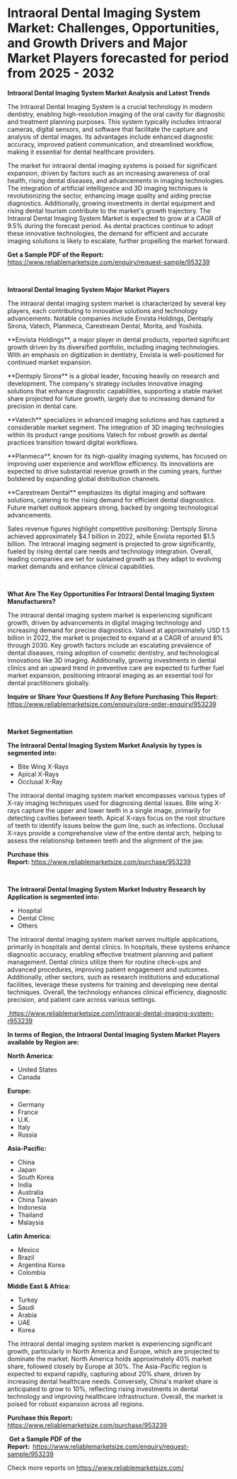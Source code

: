 <p><h1>Intraoral Dental Imaging System Market: Challenges, Opportunities, and Growth Drivers and Major Market Players forecasted for period from 2025 - 2032</h1></p><p><strong>Intraoral Dental Imaging System Market Analysis and Latest Trends</strong></p>
<p><p>The Intraoral Dental Imaging System is a crucial technology in modern dentistry, enabling high-resolution imaging of the oral cavity for diagnostic and treatment planning purposes. This system typically includes intraoral cameras, digital sensors, and software that facilitate the capture and analysis of dental images. Its advantages include enhanced diagnostic accuracy, improved patient communication, and streamlined workflow, making it essential for dental healthcare providers.</p><p>The market for intraoral dental imaging systems is poised for significant expansion, driven by factors such as an increasing awareness of oral health, rising dental diseases, and advancements in imaging technologies. The integration of artificial intelligence and 3D imaging techniques is revolutionizing the sector, enhancing image quality and aiding precise diagnostics. Additionally, growing investments in dental equipment and rising dental tourism contribute to the market's growth trajectory. The Intraoral Dental Imaging System Market is expected to grow at a CAGR of 9.5% during the forecast period. As dental practices continue to adopt these innovative technologies, the demand for efficient and accurate imaging solutions is likely to escalate, further propelling the market forward.</p></p>
<p><strong>Get a Sample PDF of the Report:&nbsp;</strong> <a href="https://www.reliablemarketsize.com/enquiry/request-sample/953239?utm_campaign=3053&utm_medium=2&utm_source=Github&utm_content=ia&utm_term=04032025&utm_id=intraoral-dental-imaging-system">https://www.reliablemarketsize.com/enquiry/request-sample/953239</a></p>
<p>&nbsp;</p>
<p><strong>Intraoral Dental Imaging System Major Market Players</strong></p>
<p><p>The intraoral dental imaging system market is characterized by several key players, each contributing to innovative solutions and technology advancements. Notable companies include Envista Holdings, Dentsply Sirona, Vatech, Planmeca, Carestream Dental, Morita, and Yoshida.</p><p>**Envista Holdings**, a major player in dental products, reported significant growth driven by its diversified portfolio, including imaging technologies. With an emphasis on digitization in dentistry, Envista is well-positioned for continued market expansion.</p><p>**Dentsply Sirona** is a global leader, focusing heavily on research and development. The company's strategy includes innovative imaging solutions that enhance diagnostic capabilities, supporting a stable market share projected for future growth, largely due to increasing demand for precision in dental care.</p><p>**Vatech** specializes in advanced imaging solutions and has captured a considerable market segment. The integration of 3D imaging technologies within its product range positions Vatech for robust growth as dental practices transition toward digital workflows.</p><p>**Planmeca**, known for its high-quality imaging systems, has focused on improving user experience and workflow efficiency. Its innovations are expected to drive substantial revenue growth in the coming years, further bolstered by expanding global distribution channels.</p><p>**Carestream Dental** emphasizes its digital imaging and software solutions, catering to the rising demand for efficient dental diagnostics. Future market outlook appears strong, backed by ongoing technological advancements.</p><p>Sales revenue figures highlight competitive positioning: Dentsply Sirona achieved approximately $4.1 billion in 2022, while Envista reported $1.5 billion. The intraoral imaging segment is projected to grow significantly, fueled by rising dental care needs and technology integration. Overall, leading companies are set for sustained growth as they adapt to evolving market demands and enhance clinical capabilities.</p></p>
<p>&nbsp;</p>
<p><strong>What Are The Key Opportunities For Intraoral Dental Imaging System Manufacturers?</strong></p>
<p><p>The intraoral dental imaging system market is experiencing significant growth, driven by advancements in digital imaging technology and increasing demand for precise diagnostics. Valued at approximately USD 1.5 billion in 2022, the market is projected to expand at a CAGR of around 8% through 2030. Key growth factors include an escalating prevalence of dental diseases, rising adoption of cosmetic dentistry, and technological innovations like 3D imaging. Additionally, growing investments in dental clinics and an upward trend in preventive care are expected to further fuel market expansion, positioning intraoral imaging as an essential tool for dental practitioners globally.</p></p>
<p><strong>Inquire or Share Your Questions If Any Before Purchasing This Report:</strong> <a href="https://www.reliablemarketsize.com/enquiry/pre-order-enquiry/953239?utm_campaign=3053&utm_medium=2&utm_source=Github&utm_content=ia&utm_term=04032025&utm_id=intraoral-dental-imaging-system">https://www.reliablemarketsize.com/enquiry/pre-order-enquiry/953239</a></p>
<p>&nbsp;</p>
<p><strong>Market Segmentation</strong></p>
<p><strong>The Intraoral Dental Imaging System Market Analysis by types is segmented into:</strong></p>
<p><ul><li>Bite Wing X-Rays</li><li>Apical X-Rays</li><li>Occlusal X-Ray</li></ul></p>
<p><p>The intraoral dental imaging system market encompasses various types of X-ray imaging techniques used for diagnosing dental issues. Bite wing X-rays capture the upper and lower teeth in a single image, primarily for detecting cavities between teeth. Apical X-rays focus on the root structure of teeth to identify issues below the gum line, such as infections. Occlusal X-rays provide a comprehensive view of the entire dental arch, helping to assess the relationship between teeth and the alignment of the jaw.</p></p>
<p><strong>Purchase this Report:&nbsp;</strong><a href="https://www.reliablemarketsize.com/purchase/953239?utm_campaign=3053&utm_medium=2&utm_source=Github&utm_content=ia&utm_term=04032025&utm_id=intraoral-dental-imaging-system">https://www.reliablemarketsize.com/purchase/953239</a></p>
<p>&nbsp;</p>
<p><strong>The Intraoral Dental Imaging System Market Industry Research by Application is segmented into:</strong></p>
<p><ul><li>Hospital</li><li>Dental Clinic</li><li>Others</li></ul></p>
<p><p>The intraoral dental imaging system market serves multiple applications, primarily in hospitals and dental clinics. In hospitals, these systems enhance diagnostic accuracy, enabling effective treatment planning and patient management. Dental clinics utilize them for routine check-ups and advanced procedures, improving patient engagement and outcomes. Additionally, other sectors, such as research institutions and educational facilities, leverage these systems for training and developing new dental techniques. Overall, the technology enhances clinical efficiency, diagnostic precision, and patient care across various settings.</p></p>
<p><a href="https://www.reliablemarketsize.com/intraoral-dental-imaging-system-r953239?utm_campaign=3053&utm_medium=2&utm_source=Github&utm_content=ia&utm_term=04032025&utm_id=intraoral-dental-imaging-system">&nbsp;https://www.reliablemarketsize.com/intraoral-dental-imaging-system-r953239</a></p>
<p><strong>In terms of Region, the Intraoral Dental Imaging System Market Players available by Region are:</strong></p>
<p>
    <p> <strong> North America: </strong>
        <ul>
            <li>United States</li>
            <li>Canada</li>
        </ul>
        </p> 
    <p> <strong> Europe: </strong>
        <ul>
            <li>Germany</li>
            <li>France</li>
            <li>U.K.</li>
            <li>Italy</li>
            <li>Russia</li>
        </ul>
        </p> 
    <p> <strong> Asia-Pacific: </strong>
        <ul>
            <li>China</li>
            <li>Japan</li>
            <li>South Korea</li>
            <li>India</li>
            <li>Australia</li>
            <li>China Taiwan</li>
            <li>Indonesia</li>
            <li>Thailand</li>
            <li>Malaysia</li>
        </ul>
        </p> 
    <p> <strong> Latin America: </strong>
        <ul>
            <li>Mexico</li>
            <li>Brazil</li>
            <li>Argentina Korea</li>
            <li>Colombia</li>
        </ul>
        </p> 
    <p> <strong> Middle East & Africa: </strong>
        <ul>
            <li>Turkey</li>
            <li>Saudi</li>
            <li>Arabia</li>
            <li>UAE</li>
            <li>Korea</li>
        </ul>
    </p>
    </p>
<p><p>The intraoral dental imaging system market is experiencing significant growth, particularly in North America and Europe, which are projected to dominate the market. North America holds approximately 40% market share, followed closely by Europe at 30%. The Asia-Pacific region is expected to expand rapidly, capturing about 20% share, driven by increasing dental healthcare needs. Conversely, China's market share is anticipated to grow to 10%, reflecting rising investments in dental technology and improving healthcare infrastructure. Overall, the market is poised for robust expansion across all regions.</p></p>
<p><strong>Purchase this Report: </strong><a href="https://www.reliablemarketsize.com/purchase/953239?utm_campaign=3053&utm_medium=2&utm_source=Github&utm_content=ia&utm_term=04032025&utm_id=intraoral-dental-imaging-system">https://www.reliablemarketsize.com/purchase/953239</a></p>
<p>&nbsp;<strong>Get a Sample PDF of the Report:&nbsp;&nbsp;</strong><a href="https://www.reliablemarketsize.com/enquiry/request-sample/953239?utm_campaign=3053&utm_medium=2&utm_source=Github&utm_content=ia&utm_term=04032025&utm_id=intraoral-dental-imaging-system">https://www.reliablemarketsize.com/enquiry/request-sample/953239</a></p>
<p><strong></strong></p>
<p>Check more reports on <a href="https://www.reliablemarketsize.com/?utm_campaign=3053&utm_medium=2&utm_source=Github&utm_content=ia&utm_term=04032025&utm_id=intraoral-dental-imaging-system">https://www.reliablemarketsize.com/</a></p>